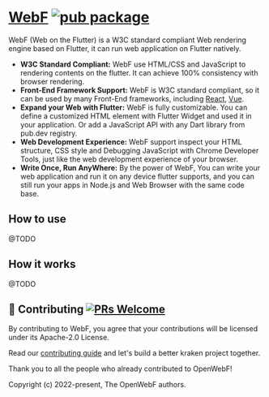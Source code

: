 # [WebF](https://openwebf.com/) [![pub package](https://img.shields.io/pub/v/webf.svg)](https://pub.dev/packages/webf)

WebF (Web on the Flutter) is a W3C standard compliant Web rendering engine based on Flutter, it can run web application on Flutter natively.

+ **W3C Standard Compliant:** WebF use HTML/CSS and JavaScript to rendering contents on the flutter. It can achieve 100% consistency with browser rendering.
+ **Front-End Framework Support:** WebF is W3C standard compliant, so it can be used by many Front-End frameworks, including [React](https://reactjs.org/), [Vue](https://vuejs.org/).
+ **Expand your Web with Flutter:** WebF is fully customizable. You can define a customized HTML element with Flutter Widget and used it in your application. Or add a JavaScript API with any Dart library from pub.dev registry.
+ **Web Development Experience:** WebF support inspect your HTML structure, CSS style and Debugging JavaScript with Chrome Developer Tools, just like the web development experience of your browser.
+ **Write Once, Run AnyWhere:** By the power of WebF, You can write your web application and run it on any device flutter supports, and you can still run your apps in Node.js and Web Browser with the same code base.

## How to use

@TODO

## How it works

@TODO

## 👏 Contributing [![PRs Welcome](https://img.shields.io/badge/PRs-welcome-brightgreen.svg?style=flat-square)](https://github.com/openwebf/webf/pulls)

By contributing to WebF, you agree that your contributions will be licensed under its Apache-2.0 License.

Read our [contributing guide](https://github.com/openwebf/webf/blob/main/.github/CONTRIBUTING.md) and let's build a better kraken project together.

Thank you to all the people who already contributed to OpenWebF!

Copyright (c) 2022-present, The OpenWebF authors.

